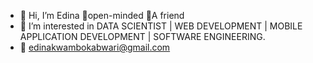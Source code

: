 - 👋 Hi, I’m Edina 🤗open-minded 🤩A friend 
- 👀 I’m interested in DATA SCIENTIST | WEB DEVELOPMENT | MOBILE APPLICATION DEVELOPMENT | SOFTWARE ENGINEERING.
- 📩 edinakwambokabwari@gmail.com


<!---
edinabwari/edinabwari is a ✨ special ✨ repository because its `README.md` (this file) appears on your GitHub profile.
You can click the Preview link to take a look at your changes.
--->
